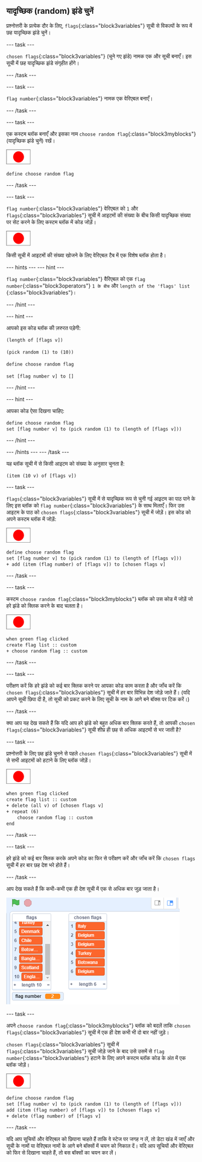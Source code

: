 ## यादृच्छिक (random) झंडे चुनें

प्रश्नोत्तरी के प्रत्येक दौर के लिए, `flags`{:class="block3variables"} सूची से विकल्पों के रूप में छह यादृच्छिक झंडे चुनें।

--- task ---

`chosen flags`{:class="block3variables"} (चुने गए झंडे) नामक एक और सूची बनाएँ। इस सूची में छह यादृच्छिक झंडे संगृहीत होंगे।

--- /task ---

--- task ---

`flag number`{:class="block3variables"} नामक एक वेरिएबल बनाएँ।

--- /task ---

--- task ---

एक कस्टम ब्लॉक बनाएँ और इसका नाम `choose random flag`{:class="block3myblocks"} (यादृच्छिक झंडे चुनें) रखें।

![झंडा स्प्राइट](images/flag-sprite.png)

```blocks3
define choose random flag
```

--- /task ---

--- task ---

`flag number`{:class="block3variables"} वेरिएबल को `1` और `flags`{:class="block3variables"} सूची में आइटमों की संख्या के बीच किसी यादृच्छिक संख्या पर सेट करने के लिए कस्टम ब्लॉक में कोड जोड़ें।

![झंडा स्प्राइट](images/flag-sprite.png)

किसी सूची में आइटमों की संख्या खोजने के लिए वेरिएबल टैब में एक विशेष ब्लॉक होता है।

--- hints ---
 --- hint ---

`flag number`{:class="block3variables"} वैरिएबल को एक `flag number`{:class="block3operators"} `1 के बीच` और `length of the 'flags' list` {:class="block3variables"}।

--- /hint ---

--- hint ---

आपको इस कोड ब्लॉक की ज़रुरत पड़ेगी:

```blocks3
(length of [flags v])

(pick random (1) to (10))

define choose random flag

set [flag number v] to []
```

--- /hint ---

--- hint ---

आपका कोड ऐसा दिखना चाहिए:

```blocks3
define choose random flag
set [flag number v] to (pick random (1) to (length of [flags v]))
```

--- /hint ---

--- /hints --- --- /task ---

यह ब्लॉक सूची में से किसी आइटम को संख्या के अनुसार चुनता है:

```blocks3
(item (10 v) of [flags v])
```

--- task ---

`flags`{:class="block3variables"} सूची में से यादृच्छिक रूप से चुनी गई आइ़टम का पाठ पाने के लिए इस ब्लॉक को `flag number`{:class="block3variables"} के साथ मिलाएँ। फिर उस आइटम के पाठ को `chosen flags`{:class="block3variables"} सूची में जोड़ें। इस कोड को अपने कस्टम ब्लॉक में जोड़ें:

![झंडा स्प्राइट](images/flag-sprite.png)

```blocks3
define choose random flag
set [flag number v] to (pick random (1) to (length of [flags v]))
+ add (item (flag number) of [flags v]) to [chosen flags v]
```

--- /task ---

--- task ---

कस्टम `choose random flag`{:class="block3myblocks"} ब्लॉक को उस कोड में जोड़ें जो हरे झंडे को क्लिक करने के बाद चलता है।

![झंडा स्प्राइट](images/flag-sprite.png)

```blocks3
when green flag clicked
create flag list :: custom
+ choose random flag :: custom
```

--- /task ---

--- task ---

परीक्षण करें कि हरे झंडे को कई बार क्लिक करने पर आपका कोड काम करता है और जाँच करें कि `chosen flags`{:class="block3variables"} सूची में हर बार विभिन्न देश जोड़े जाते हैं। (यदि आपने सूची छिपा दी है, तो सूची को प्रकट करने के लिए सूची के नाम के आगे बने बॉक्स पर टिक करें।)

--- /task ---

क्या आप यह देख सकते हैं कि यदि आप हरे झंडे को बहुत अधिक बार क्लिक करते हैं, तो आपकी `chosen flags`{:class="block3variables"} सूची शीघ्र ही छह से अधिक आइटमों से भर जाती है?

--- task ---

प्रश्नोत्तरी के लिए छह झंडे चुनने से पहले `chosen flags`{:class="block3variables"} सूची में से सभी आइटमों को हटाने के लिए ब्लॉक जोड़ें।

![झंडा स्प्राइट](images/flag-sprite.png)

```blocks3
when green flag clicked
create flag list :: custom
+ delete (all v) of [chosen flags v]
+ repeat (6)
    choose random flag :: custom
end
```

--- /task ---

--- task ---

हरे झंडे को कई बार क्लिक करके अपने कोड का फिर से परीक्षण करें और जाँच करें कि `chosen flags` सूची में हर बार छह देश भरे होते हैं।

--- /task ---

आप देख सकते हैं कि कभी-कभी एक ही देश सूची में एक से अधिक बार जुड़ जाता है।

![डुप्लीकेट देश](images/duplicate-countries.png)

--- task ---

अपने `choose random flag`{:class="block3myblocks"} ब्लॉक को बदलें ताकि `chosen flags`{:class="block3variables"} सूची में एक ही देश कभी भी दो बार नहीं जुड़े।

`chosen flags`{:class="block3variables"} सूची में `flags`{:class="block3variables"} सूची जोड़े जाने के बाद उसे उसमें से `flag number`{:class="block3variables"} हटाने के लिए अपने कस्टम ब्लॉक कोड के अंत में एक ब्लॉक जोड़ें।

![झंडा स्प्राइट](images/flag-sprite.png)

```blocks3
define choose random flag
set [flag number v] to (pick random (1) to (length of [flags v]))
add (item (flag number) of [flags v]) to [chosen flags v]
+ delete (flag number) of [flags v]
```

--- /task ---

यदि आप सूचियों और वेरिएबल को छिपाना चाहते हैं ताकि वे स्टेज पर जगह न लें, तो डेटा खंड में जाएँ और सूची के नामों या वेरिएबल नामों के आगे बने बॉक्सों में चयन को निकाल दें। यदि आप सूचियों और वेरिएबल को फिर से दिखाना चाहते हैं, तो बस बॉक्सों का चयन कर लें।